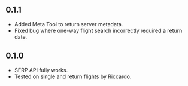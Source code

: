 ## 0.1.1

* Added Meta Tool to return server metadata.
* Fixed bug where one-way flight search incorrectly required a return date.

## 0.1.0

* SERP API fully works.
* Tested on single and return flights by Riccardo.